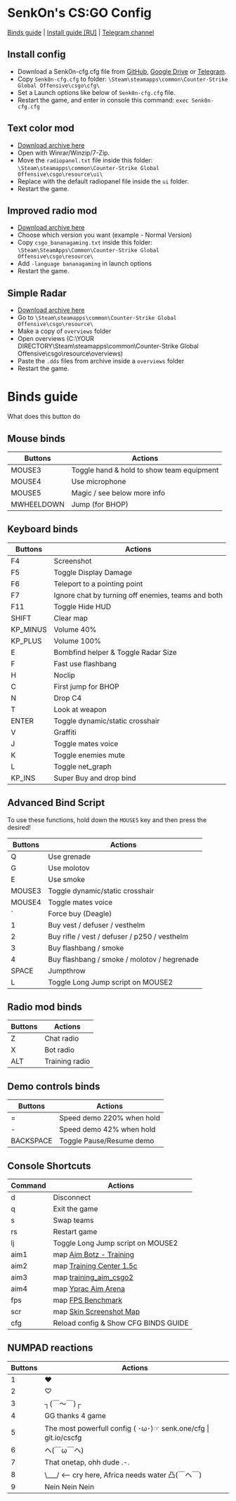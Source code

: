 # SenkOn's CS:GO Config 
[Binds guide](https://github.com/Senk0n/csgo_cfg#binds-guide) | [Install guide [RU]](https://steamcommunity.com/sharedfiles/filedetails/?id=1655986494) | [Telegram channel](https://t.me/S0cfg)

## Install config
- Download a Senk0n-cfg.cfg file from [GitHub](https://github.com/Senk0n/csgo_cfg/releases/latest), [Google Drive](https://drive.google.com/open?id=1vs_iNz4q4PHdJntY8mPOSS1zsfRrHFSk) or [Telegram](https://t.me/S0cfg).
- Copy `Senk0n-cfg.cfg` to folder: `\Steam\steamapps\common\Counter-Strike Global Offensive\csgo\cfg\`
- Set a Launch options like below of `Senk0n-cfg.cfg` file.
- Restart the game, and enter in console this command: `exec Senk0n-cfg.cfg`

## Text color mod
- [Download archive here](http://bananagaming.tv/improvedradiomod.php)
- Open with Winrar/Winzip/7-Zip.
- Move the `radiopanel.txt` file inside this folder: `\Steam\steamapps\common\Counter-Strike Global Offensive\csgo\resource\ui\`
- Replace with the default radiopanel file inside the `ui` folder.
- Restart the game.

## Improved radio mod
- [Download archive here](https://bananagaming.tv/textcolormod.php)
- Choose which version you want (example - Normal Version)
- Copy `csgo_bananagaming.txt` inside this folder: `\Steam\SteamApps\Common\Counter-Strike Global Offensive\csgo\resource\`
- Add `-language bananagaming` in launch options
- Restart the game.

## Simple Radar
- [Download archive here](http://simpleradar.com/#portfolio)
- Go to `\Steam\steamapps\common\Counter-Strike Global Offensive\csgo\resource\`
- Make a copy of `overviews` folder
- Open overviews (C:\YOUR DIRECTORY\Steam\steamapps\common\Counter-Strike Global Offensive\csgo\resource\overviews)
- Paste the `.dds` files from archive inside a `overviews` folder
- Restart the game.

# Binds guide
What does this button do

## Mouse binds
Buttons | Actions
------------ | -------------
MOUSE3 | Toggle hand & hold to show team equipment
MOUSE4 | Use microphone
MOUSE5 | Magic / see below more info
MWHEELDOWN | Jump (for BHOP)

## Keyboard binds
Buttons | Actions
------------ | -------------
F4 | Screenshot
F5 | Toggle Display Damage
F6 | Teleport to a pointing point
F7 | Ignore chat by turning off enemies, teams and both
F11 | Toggle Hide HUD
SHIFT | Clear map
KP_MINUS | Volume 40%
KP_PLUS | Volume 100%
E | Bombfind helper & Toggle Radar Size
F | Fast use flashbang
H | Noclip
C | First jump for BHOP
N | Drop C4
T | Look at weapon
ENTER | Toggle dynamic/static crosshair
V | Graffiti
J | Toggle mates voice
K | Toggle enemies mute
L | Toggle net_graph
KP_INS | Super Buy and drop bind

## Advanced Bind Script
To use these functions, hold down the `MOUSE5` key and then press the desired!

Buttons | Actions
------------ | -------------
Q | Use grenade
G | Use molotov
E | Use smoke
MOUSE3 | Toggle dynamic/static crosshair
MOUSE4 | Toggle mates voice
&#768; | Force buy (Deagle)
1 | Buy vest / defuser / vesthelm
2 | Buy rifle / vest / defuser / p250 / vesthelm
3 | Buy flashbang / smoke
4 | Buy flashbang / smoke / molotov / hegrenade
SPACE | Jumpthrow
L | Toggle Long Jump script on MOUSE2

## Radio mod binds
Buttons | Actions
------------ | -------------
Z | Chat radio
X | Bot radio
ALT | Training radio

## Demo controls binds
Buttons | Actions
------------ | -------------
= | Speed demo 220% when hold
&#45; | Speed demo 42% when hold
BACKSPACE | Toggle Pause/Resume demo

## Console Shortcuts
Command | Actions
------------ | -------------
d | Disconnect
q | Exit the game
s | Swap teams
rs | Restart game
lj | Toggle Long Jump script on MOUSE2
aim1 | map [Aim Botz - Training](https://steamcommunity.com/sharedfiles/filedetails/?id=243702660)
aim2 | map [Training Center 1.5c](https://steamcommunity.com/sharedfiles/filedetails/?id=353366249)
aim3 | map [training_aim_csgo2](https://steamcommunity.com/sharedfiles/filedetails/?id=213240871)
aim4 | map [Yprac Aim Arena](https://steamcommunity.com/sharedfiles/filedetails/?id=1365781615)
fps | map [FPS Benchmark](https://steamcommunity.com/sharedfiles/filedetails/?id=500334237)
scr | map [Skin Screenshot Map](https://steamcommunity.com/sharedfiles/filedetails/?id=367814013)
cfg | Reload config & Show CFG BINDS GUIDE

## NUMPAD reactions
Buttons | Actions
------------ | -------------
1 | ❤
2 | ♡
3 | ┐(￣～￣)┌
4 | GG thanks 4 game
5 | The most powerfull config ( ･ω･)☞ senk.one/cfg &#124; git.io/cscfg
6 | ヘ(￣ω￣ヘ)
7 | That onetap, ohh dude .-.
8 | &#92;___/ <-- cry here, Africa needs water 凸(￣ヘ￣)
9 | Nein Nein Nein
